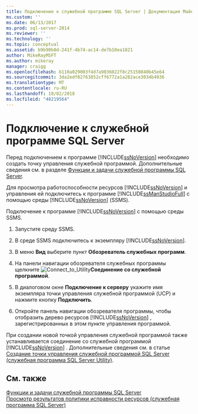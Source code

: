 ```yaml
---
title: Подключение к служебной программе SQL Server | Документация Майкрософт
ms.custom: ''
ms.date: 06/13/2017
ms.prod: sql-server-2014
ms.reviewer: ''
ms.technology: ''
ms.topic: conceptual
ms.assetid: b9b90b8d-241f-4b74-ac14-de7b10ea1821
author: MikeRayMSFT
ms.author: mikeray
manager: craigg
ms.openlocfilehash: b110a029003f4d7a9036022f8c25150840b45e64
ms.sourcegitcommit: 3da2edf82763852cff6772a1a282ace3034b4936
ms.translationtype: MT
ms.contentlocale: ru-RU
ms.lasthandoff: 10/02/2018
ms.locfileid: "48219564"
---
```

# <a name="connect-to-a-sql-server-utility"></a>Подключение к служебной программе SQL Server
  Перед подключением к программе [!INCLUDE[ssNoVersion](../../includes/ssnoversion-md.md)] необходимо создать точку управления служебной программой. Дополнительные сведения см. в разделе [Функции и задачи служебной программы SQL Server](sql-server-utility-features-and-tasks.md).  
  
 Для просмотра работоспособности ресурсов [!INCLUDE[ssNoVersion](../../includes/ssnoversion-md.md)] и управления ей подключитесь к программе [!INCLUDE[ssManStudioFull](../../includes/ssmanstudiofull-md.md)] с помощью среды [!INCLUDE[ssNoVersion](../../includes/ssnoversion-md.md)] (SSMS).  
  
 Подключение к программе [!INCLUDE[ssNoVersion](../../includes/ssnoversion-md.md)] с помощью среды SSMS.  
  
1.  Запустите среду SSMS.  
  
2.  В среде SSMS подключитесь к экземпляру [!INCLUDE[ssNoVersion](../../includes/ssnoversion-md.md)].  
  
3.  В меню **Вид** выберите пункт **Обозреватель служебных программ**.  
  
4.  На панели навигации обозревателя служебных программы щелкните ![](../../database-engine/media/connect-to-utility.gif "Connect_to_Utility")**Соединение со служебной программой**.  
  
5.  В диалоговом окне **Подключение к серверу** укажите имя экземпляра точки управления служебной программой (UCP) и нажмите кнопку **Подключить**.  
  
6.  Откройте панель навигации обозревателя программы, чтобы отобразить дерево ресурсов [!INCLUDE[ssNoVersion](../../includes/ssnoversion-md.md)] , зарегистрированных в этом пункте управления программой.  
  
 При создании новой точкой управления служебной программой также устанавливается соединение со служебной программой [!INCLUDE[ssNoVersion](../../includes/ssnoversion-md.md)] . Дополнительные сведения см. в статье [Создание точки управления служебной программой SQL Server (служебная программа SQL Server Utility)](create-a-sql-server-utility-control-point-sql-server-utility.md).  
  
## <a name="see-also"></a>См. также  
 [Функции и задачи служебной программы SQL Server](sql-server-utility-features-and-tasks.md)   
 [Просмотр результатов политики исправности ресурсов (служебная программа SQL Server)](view-resource-health-policy-results-sql-server-utility.md)  
  
  
